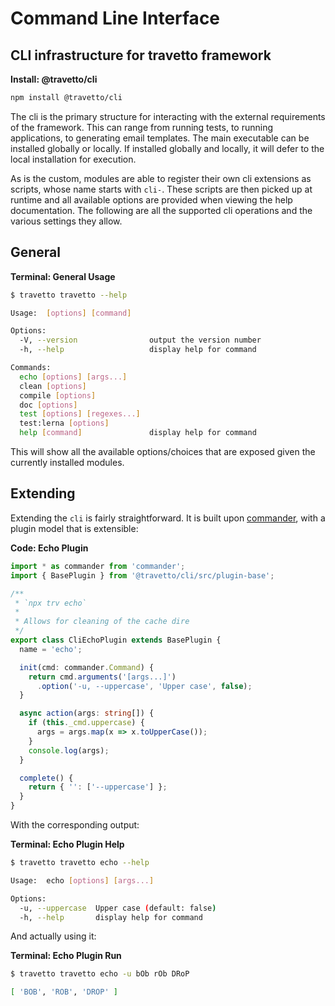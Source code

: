 <!-- This file was generated by the framweork and should not be modified directly -->
<!-- Please modify https://github.com/travetto/travetto/tree/master/module/cli/README.ts and execute "npm run docs" to rebuild -->
# Command Line Interface
## CLI infrastructure for travetto framework

**Install: @travetto/cli**
```bash
npm install @travetto/cli
```

The cli is the primary structure for interacting with the external requirements of the framework.  This can range from running tests, to running applications, to generating email templates. The main executable can be installed globally or locally.  If installed globally and locally, it will defer to the local installation for execution.

As is the custom, modules are able to register their own cli extensions as scripts, whose name starts with `cli-`.  These scripts are then picked up at runtime and all available options are provided when viewing the help documentation.  The following are all the supported cli operations and the various settings they allow.

## General

**Terminal: General Usage**
```bash
$ travetto travetto --help

Usage:  [options] [command]

Options:
  -V, --version                output the version number
  -h, --help                   display help for command

Commands:
  echo [options] [args...]
  clean [options]
  compile [options]
  doc [options]
  test [options] [regexes...]
  test:lerna [options]
  help [command]               display help for command
```

This will show all the available options/choices that are exposed given the currently installed modules.

## Extending

Extending the `cli` is fairly straightforward.  It is built upon [commander](https://www.npmjs.com/package/commander), with a plugin model that is extensible:

**Code: Echo Plugin**
```typescript
import * as commander from 'commander';
import { BasePlugin } from '@travetto/cli/src/plugin-base';

/**
 * `npx trv echo`
 *
 * Allows for cleaning of the cache dire
 */
export class CliEchoPlugin extends BasePlugin {
  name = 'echo';

  init(cmd: commander.Command) {
    return cmd.arguments('[args...]')
      .option('-u, --uppercase', 'Upper case', false);
  }

  async action(args: string[]) {
    if (this._cmd.uppercase) {
      args = args.map(x => x.toUpperCase());
    }
    console.log(args);
  }

  complete() {
    return { '': ['--uppercase'] };
  }
}
```

With the corresponding output:

**Terminal: Echo Plugin Help**
```bash
$ travetto travetto echo --help

Usage:  echo [options] [args...]

Options:
  -u, --uppercase  Upper case (default: false)
  -h, --help       display help for command
```

And actually using it:

**Terminal: Echo Plugin Run**
```bash
$ travetto travetto echo -u bOb rOb DRoP

[ 'BOB', 'ROB', 'DROP' ]
```

